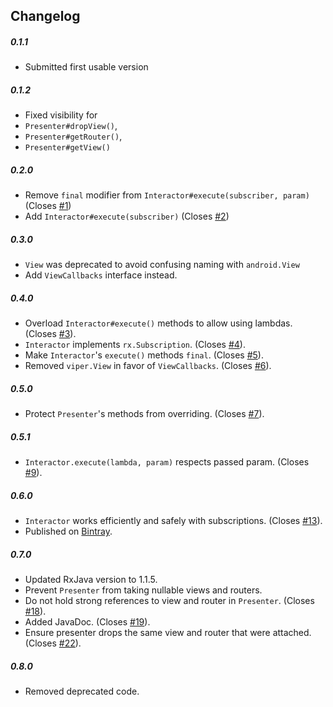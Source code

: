 ## Changelog
##### 0.1.1
* Submitted first usable version

##### 0.1.2
* Fixed visibility for
 * `Presenter#dropView()`,
 * `Presenter#getRouter()`,
 * `Presenter#getView()`
 
##### 0.2.0
* Remove `final` modifier from `Interactor#execute(subscriber, param)` (Closes [#1](https://github.com/RxViper/RxViper/issues/1))
* Add `Interactor#execute(subscriber)` (Closes [#2](https://github.com/RxViper/RxViper/issues/2))

##### 0.3.0
* `View` was deprecated to avoid confusing naming with `android.View`
* Add `ViewCallbacks` interface instead.

##### 0.4.0
* Overload `Interactor#execute()` methods to allow using lambdas. (Closes [#3](https://github.com/RxViper/RxViper/issues/3)).
* `Interactor` implements `rx.Subscription`. (Closes [#4](https://github.com/RxViper/RxViper/issues/4)).
* Make `Interactor`'s `execute()` methods `final`. (Closes [#5](https://github.com/RxViper/RxViper/issues/5)).
* Removed `viper.View` in favor of `ViewCallbacks`. (Closes [#6](https://github.com/RxViper/RxViper/issues/6)).

##### 0.5.0
* Protect `Presenter`'s methods from overriding. (Closes [#7](https://github.com/RxViper/RxViper/issues/7)).

##### 0.5.1
* `Interactor.execute(lambda, param)` respects passed param. (Closes [#9](https://github.com/RxViper/RxViper/issues/9)).

##### 0.6.0
* `Interactor` works efficiently and safely with subscriptions. (Closes [#13](https://github.com/RxViper/RxViper/issues/13)).
* Published on [Bintray](https://bintray.com/rxviper/RxViper/RxViper). 

##### 0.7.0
* Updated RxJava version to 1.1.5.
* Prevent `Presenter` from taking nullable views and routers.
* Do not hold strong references to view and router in `Presenter`. (Closes [#18](https://github.com/RxViper/RxViper/issues/18)).
* Added JavaDoc. (Closes [#19](https://github.com/RxViper/RxViper/issues/19)).
* Ensure presenter drops the same view and router that were attached. (Closes [#22](https://github.com/RxViper/RxViper/issues/22)).

##### 0.8.0
* Removed deprecated code.